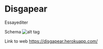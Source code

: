 # Disgapear
Essayediter

Schema
![alt tag](https://cloud.githubusercontent.com/assets/17296898/19793129/fb0f86dc-9cfd-11e6-817e-561149c661e4.png)

Link to web
https://disgapear.herokuapp.com/
